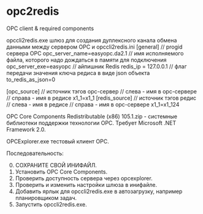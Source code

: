 # opc2redis
OPC client &amp; required components

opccli2redis.exe шлюз для создания дуплексного канала обмена данными между сервером ОРС и 
opccli2redis.ini
[general]
// progid сервера ОРС
opc_server_name=easyopc.da2.1
// имя исполняемого файла, которого надо дождаться в памяти для подключения
opc_server_exe=easyopc
// айпишник Redis
redis_ip = 127.0.0.1
// флаг передачи значения ключа редиса в виде json объекта
to_redis_as_json=0

[opc_source]
// источник тэгов орс-сервер
// слева - имя в орс-сервере
// справа - имя в редисе
x1_1=x1_1
[redis_source]
// источник тэгов редис
// слева - имя в редисе
// справа - имя в орс-сервере
x1_1=x1_124

OPC Core Components Redistributable (x86) 105.1.zip - системные библиотеки поддержки технологии ОРС. Требует Microsoft .NET Framework 2.0.

OPCExplorer.exe тестовый клиент ОРС.

Последовательность:

0. СОХРАНИТЕ СВОЙ ИНИФАЙЛ.
1. Установить OPC Core Components. 
2. Проверить доступность сервера через opcexplorer.
3. Проверить и изменить настройки шлюза в инифайле.
4. Добавить ярлык для opccli2redis.exe в автозагрузку, например планировщиком задач.
5. Запустить opccli2redis.exe.
